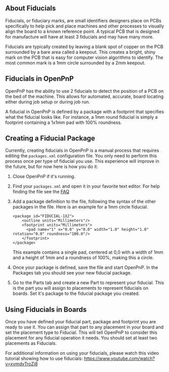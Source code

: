 ## About Fiducials

Fiducials, or fiduciary marks, are small identifiers designers place on PCBs specifically to help pick and place machines and other processes to visually align the board to a known reference point. A typical PCB that is designed for manufacture will have at least 3 fiducials and may have many more.

Fiducials are typically created by leaving a blank spot of copper on the PCB surrounded by a bare area called a keepout. This creates a bright, shiny mark on the PCB that is easy for computer vision algorithms to identify. The most common mark is a 1mm circle surrounded by a 2mm keepout.

## Fiducials in OpenPnP

OpenPnP has the ability to use 2 fiducials to detect the position of a PCB on the bed of the machine. This allows for automated, accurate, board locating either during job setup or during job run.

A fiducial in OpenPnP is defined by a package with a footprint that specifies what the fiducial looks like. For instance, a 1mm round fiducial is simply a footprint containing a 1x1mm pad with 100% roundness.

## Creating a Fiducial Package

Currently, creating fiducials in OpenPnP is a manual process that requires editing the `packages.xml` configuration file. You only need to perform this process once per type of fiducial you use. This experience will improve in the future, but for now here is how you do it:

1. Close OpenPnP if it's running.
2. Find your `packages.xml` and open it in your favorite text editor. For help finding the file see the [FAQ](https://github.com/openpnp/openpnp/wiki/FAQ#where-are-configuration-and-log-files-located)
3. Add a package definition to the file, following the syntax of the other packages in the file. Here is an example for a 1mm circle fiducial.
    ```
    <package id="FIDUCIAL-1X2">
        <outline units="Millimeters"/>
        <footprint units="Millimeters">
          <pad name="1" x="0.0" y="0.0" width="1.0" height="1.0" rotation="0.0" roundness="100.0"/>
        </footprint>
    </package>
    ```
    This example contains a single pad, centered at 0,0 with a width of 1mm and a height of 1mm and a roundness of 100%, making this a circle.

4. Once your package is defined, save the file and start OpenPnP. In the Packages tab you should see your new fiducial package. 
5. Go to the Parts tab and create a new Part to represent your fiducial. This is the part you will assign to placements to represent fiducials on boards. Set it's package to the fiducial package you created.

## Using Fiducials in Boards

Once you have defined your fiducial part, package and footprint you are ready to use it. You can assign that part to any placement in your board and set the placement type to Fiducial. This will tell OpenPnP to consider this placement for any fiducial operation it needs. You should set at least two placements as Fiducials.

For additional information on using your fiducials, please watch this video tutorial showing how to use fiducials: https://www.youtube.com/watch?v=xvmdvTroZj8

